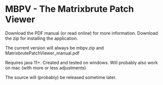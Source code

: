 # MBPV - The Matrixbrute Patch Viewer

Download the PDF manual (or read online) for more information. Download the zip for installing the application.

The current version will always be mbpv.zip and MatrixbrutePatchViewer_manual.pdf

Requires java 11+. Created and tested on windows. Will probably also work on mac (with more or less adjustments)

The source will (probably) be released sometime later.
